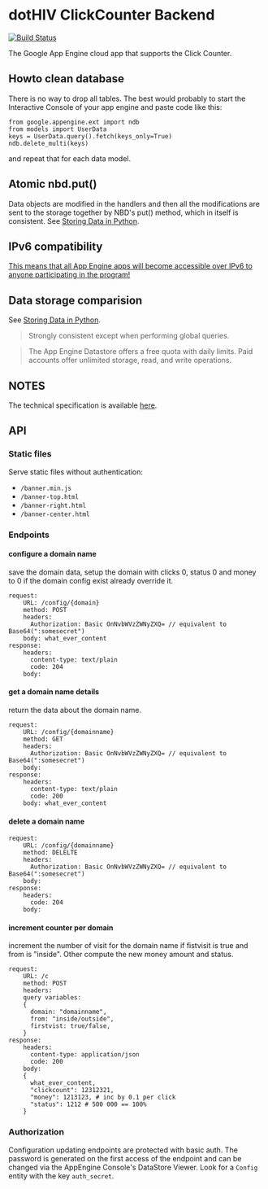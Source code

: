 # dotHIV ClickCounter Backend

[![Build Status](https://travis-ci.org/dothiv/clickcounter-backend.svg)](https://travis-ci.org/dothiv/clickcounter-backend)

The Google App Engine cloud app that supports the Click Counter.

## Howto clean database

There is no way to drop all tables. The best would probably to
start the Interactive Console of your app engine and paste code like this:

    from google.appengine.ext import ndb
    from models import UserData
    keys = UserData.query().fetch(keys_only=True)
    ndb.delete_multi(keys)

and repeat that for each data model.


## Atomic nbd.put()


Data objects are modified in the handlers and then all the modifications are
sent to the storage together by NBD's put() method, which in itself is consistent.
See [Storing Data in Python](https://developers.google.com/appengine/docs/python/storage).


## IPv6 compatibility

[This means that all App Engine apps will become accessible over IPv6 to anyone participating in the program!](http://googleappengine.blogspot.de/2010/03/app-engine-joins-google-over-ipv6.html)


## Data storage comparision

See [Storing Data in Python](https://developers.google.com/appengine/docs/python/storage).

> Strongly consistent except when performing global queries.

> The App Engine Datastore offers a free quota with daily limits. Paid accounts offer unlimited storage, read, and write operations.


## NOTES

The technical specification is available [here](https://docs.google.com/document/d/18N4WNGfieNwkS7Nfb518ok7tvOO4bGWwl-0EqdoqIrM).

## API

### Static files

Serve static files without authentication: 

 * `/banner.min.js`
 * `/banner-top.html`
 * `/banner-right.html`
 * `/banner-center.html`

### Endpoints

#### configure a domain name

save the domain data, setup the domain with clicks 0, status 0 and money to 0 if the domain config exist already override it.

    request:
        URL: /config/{domain}
        method: POST
        headers:
          Authorization: Basic OnNvbWVzZWNyZXQ= // equivalent to Base64(":somesecret")
        body: what_ever_content
    response:
        headers:
          content-type: text/plain
          code: 204
        body:

#### get a domain name details

return the data about the domain name.
    
    request:
        URL: /config/{domainname}
        method: GET
        headers:
          Authorization: Basic OnNvbWVzZWNyZXQ= // equivalent to Base64(":somesecret")
        body:
    response:
        headers:
          content-type: text/plain
          code: 200
        body: what_ever_content


#### delete a domain name
     
    request:
        URL: /config/{domainname}
        method: DELELTE
        headers:
          Authorization: Basic OnNvbWVzZWNyZXQ= // equivalent to Base64(":somesecret")
        body:
    response:
        headers:
          code: 204
        body:

#### increment counter per domain

increment the number of visit for the domain name if fistvisit is true and from is "inside". Other compute the new money amount and status.

    request:
        URL: /c
        method: POST
        headers:
        query variables:
        {
          domain: "domainname",
          from: "inside/outside",
          firstvist: true/false,
        }
    response:
        headers:
          content-type: application/json
          code: 200
        body:
        {
          what_ever_content,
          "clickcount": 12312321,
          "money": 1213123, # inc by 0.1 per click
          "status": 1212 # 500 000 == 100%
        }

### Authorization

Configuration updating endpoints are protected with basic auth. The password is generated on the first access
of the endpoint and can be changed via the AppEngine Console's DataStore Viewer. Look for a `Config` entity with the
key `auth_secret`.
